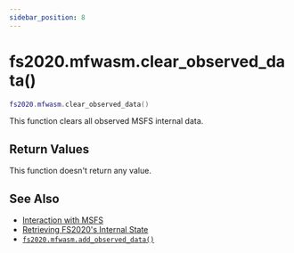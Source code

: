 ```yaml
---
sidebar_position: 8
---
```


# fs2020.mfwasm.clear_observed_data()
```lua
fs2020.mfwasm.clear_observed_data()
```
This function clears all observed MSFS internal data.


## Return Values
This function doesn't return any value.

## See Also
- [Interaction with MSFS](/guide/msfs)
- [Retrieving FS2020's Internal State](/guide/msfs#retrieving-fs2020s-internal-state)
- [`fs2020.mfwasm.add_observed_data()`](/libs/fs2020/fs2020_mfwasm_add_observed_data)
